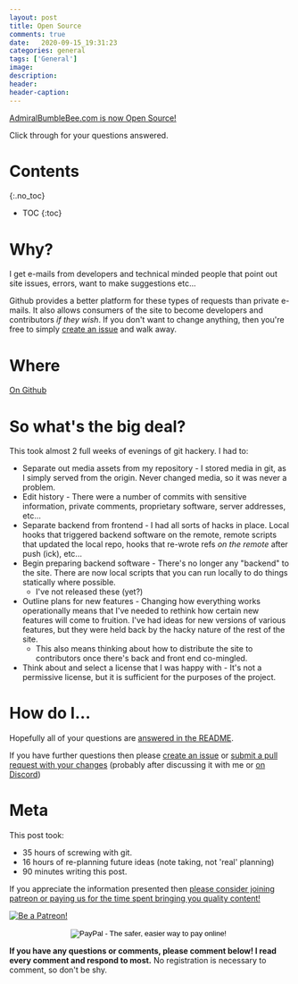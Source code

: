 ```yaml
---
layout: post
title: Open Source
comments: true
date:   2020-09-15_19:31:23 
categories: general
tags: ['General']
image:
description:
header:
header-caption:
---
```


[AdmiralBumbleBee.com is now Open Source!](https://github.com/admiralbumblebee/AdmiralBumbleBee.com)

Click through for your questions answered.

<!--more-->


# Contents
{:.no_toc}
* TOC
{:toc}

# Why?

I get e-mails from developers and technical minded people that point out site issues, errors, want to make suggestions etc...

Github provides a better platform for these types of requests than private e-mails. It also allows consumers of the site to become developers and contributors _if they wish_. If you don't want to change anything, then you're free to simply [create an issue](https://github.com/admiralbumblebee/AdmiralBumbleBee.com/issues) and walk away.

# Where

[On Github](https://github.com/admiralbumblebee/AdmiralBumbleBee.com)

# So what's the big deal?

This took almost 2 full weeks of evenings of git hackery. I had to:

* Separate out media assets from my repository - I stored media in git, as I simply served from the origin. Never changed media, so it was never a problem.
* Edit history - There were a number of commits with sensitive information, private comments, proprietary software, server addresses, etc... 
* Separate backend from frontend - I had all sorts of hacks in place. Local hooks that triggered backend software on the remote, remote scripts that updated the local repo, hooks that re-wrote refs _on the remote_ after push (ick), etc...
* Begin preparing backend software - There's no longer any "backend" to the site. There are now local scripts that you can run locally to do things statically where possible.
  * I've not released these (yet?)
* Outline plans for new features - Changing how everything works operationally means that I've needed to rethink how certain new features will come to fruition. I've had ideas for new versions of various features, but they were held back by the hacky nature of the rest of the site.
  * This also means thinking about how to distribute the site to contributors once there's back and front end co-mingled.
* Think about and select a license that I was happy with - It's not a permissive license, but it is sufficient for the purposes of the project.

# How do I...

Hopefully all of your questions are [answered in the README](https://github.com/admiralbumblebee/AdmiralBumbleBee.com/blob/master/README.md).

If you have further questions then please [create an issue](https://github.com/admiralbumblebee/AdmiralBumbleBee.com/issues) or [submit a pull request with your changes](https://github.com/admiralbumblebee/AdmiralBumbleBee.com/pulls) (probably after discussing it with me or [on Discord](https://discord.gg/34cFzVn))



# Meta

This post took:

* 35 hours of screwing with git.
* 16 hours of re-planning future ideas (note taking, not 'real' planning)
* 90 minutes writing this post.

 If you appreciate the information presented then <a href="/DonateNow/">please consider joining patreon or paying us for the time spent bringing you quality content!</a>

<a href="https://www.patreon.com/bePatron?u=7465992"> <img class="patreon-button" src="/assets/Patreon.png" alt="Be a Patreon!"></a>

<form style="text-align: center;" action="https://www.paypal.com/cgi-bin/webscr" method="post" target="_top">
<input type="hidden" name="cmd" value="_s-xclick">
<input type="hidden" name="hosted_button_id" value="BR247JAZBTUJJ">
<input type="image" src="https://www.paypalobjects.com/en_US/i/btn/btn_donateCC_LG.gif" border="0" name="submit" alt="PayPal - The safer, easier way to pay online!">
<img alt="" border="0" src="https://www.paypalobjects.com/en_US/i/scr/pixel.gif" width="1" height="1">
</form>

**If you have any questions or comments, please comment below! I read every comment and respond to most.** No registration is necessary to comment, so don't be shy.

